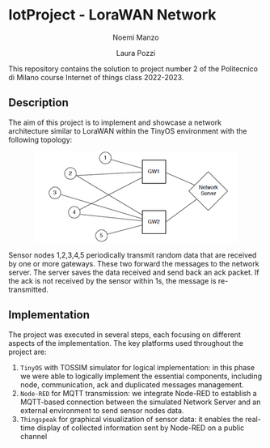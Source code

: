 # IotProject - LoraWAN Network

<p align="center">
Noemi Manzo
<p align="center">
Laura Pozzi



This repository contains the solution to project number 2 of the Politecnico di Milano course Internet of things class 2022-2023. 

## Description 

The aim of this project is to implement and showcase a network architecture similar to LoraWAN within the TinyOS environment with the following topology:

<p align="center">
  <img src="Images/network.png" />
</p>

Sensor nodes 1,2,3,4,5 periodically transmit random data that are received by one or more gateways. These two forward the messages to the network server. The server saves the data received and send back an ack packet. If the ack is not received by the sensor within 1s, the message is re-transmitted.  

## Implementation

The project was executed in several steps, each focusing on different aspects of the implementation. The key platforms used throughout the project are:

1. `TinyOS` with TOSSIM simulator for logical implementation: in this phase we were able to logically implement the essential components, including node, communication, ack and duplicated messages management.
2. `Node-RED` for MQTT transmission: we integrate Node-RED to establish a MQTT-based connection between the simulated Network Server and an external environment to send sensor nodes data.
3. `Thingspeak` for graphical visualization of sensor data: it enables the real-time display of collected information sent by Node-RED on a public channel


